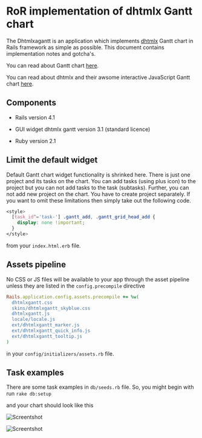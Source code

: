 # RoR implementation of dhtmlx Gantt chart

The Dhtmlxagantt is an application which implements [dhtmlx](http://dhtmlx.com/) Gantt chart in Rails framework as simple as possible. This document contains implementation notes and gotcha's.

You can read about Gantt chart [here](http://en.wikipedia.org/wiki/Gantt_chart).

You can read about dhtmlx and their awsome interactive JavaScript Gantt chart [here](http://dhtmlx.com/docs/products/dhtmlxGantt/).

## Components

* Rails version 4.1

* GUI widget dhtmlx gantt version 3.1 (standard licence)

* Ruby version 2.1

## Limit the default widget

Default Gantt chart widget functionality is shrinked here. There is just one project and its tasks on the chart. You can add tasks (using plus icon) to the project but you can not add tasks to the task (subtasks). Further, you can not add new project on the chart. You have to create project separately. If you want to omit these limitations then simply take out the following code.

```css
<style>
  [task_id^='task-'] .gantt_add, .gantt_grid_head_add {
    display: none !important;
  }
</style>
```

from your `index.html.erb` file.

## Assets pipeline

No CSS or JS files will be available to your app through the asset pipeline unless they are listed in the `config.precompile` directive 

```ruby
Rails.application.config.assets.precompile += %w( 
  dhtmlxgantt.css 
  skins/dhtmlxgantt_skyblue.css
  dhtmlxgantt.js 
  locale/locale.js 
  ext/dhtmlxgantt_marker.js 
  ext/dhtmlxgantt_quick_info.js
  ext/dhtmlxgantt_tooltip.js
)
```

in your `config/initializers/assets.rb` file.

## Task examples

There are some task examples in `db/seeds.rb` file. So, you might begin with run `rake db:setup`

and your chart should look like this

![Screentshot](https://raw.github.com/szymon33/dhtmlxgantt/master/screenshot1.png)

![Screentshot](https://raw.github.com/szymon33/dhtmlxgantt/master/screenshot2.png)
